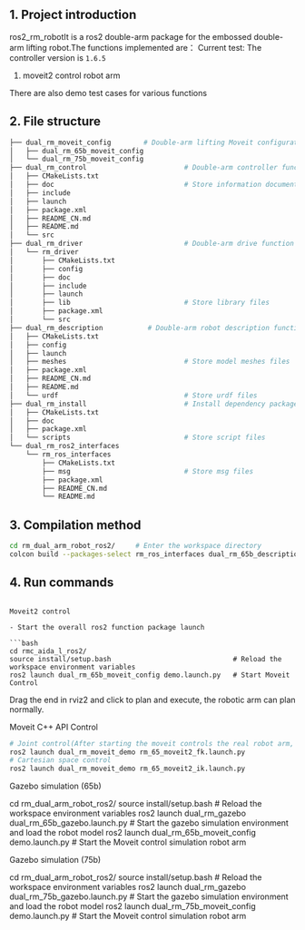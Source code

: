 ## **1. Project introduction**
ros2_rm_robotIt is a ros2 double-arm package for the embossed double-arm lifting robot.The functions implemented are：
Current test: The controller version is `1.6.5`

1. moveit2 control robot arm

There are also demo test cases for various functions

## **2. File structure**
```bash
├── dual_rm_moveit_config        # Double-arm lifting Moveit configuration function pack
│   ├── dual_rm_65b_moveit_config
│   └── dual_rm_75b_moveit_config
├── dual_rm_control                        # Double-arm controller function pack
│   ├── CMakeLists.txt
│   ├── doc                                # Store information documents
│   ├── include
│   ├── launch
│   ├── package.xml
│   ├── README_CN.md
│   ├── README.md
│   └── src
├── dual_rm_driver                         # Double-arm drive function pack
│   └── rm_driver  
│       ├── CMakeLists.txt
│       ├── config
│       ├── doc
│       ├── include
│       ├── launch
│       ├── lib                            # Store library files
│       ├── package.xml
│       └── src
├── dual_rm_description           # Double-arm robot description function pack
│   ├── CMakeLists.txt
│   ├── config
│   ├── launch
│   ├── meshes                             # Store model meshes files
│   ├── package.xml
│   ├── README_CN.md
│   ├── README.md
│   └── urdf                               # Store urdf files
├── dual_rm_install                        # Install dependency package
│   ├── CMakeLists.txt
│   ├── doc
│   ├── package.xml
│   └── scripts                            # Store script files
└── dual_rm_ros2_interfaces
    └── rm_ros_interfaces
        ├── CMakeLists.txt
        ├── msg                            # Store msg files
        ├── package.xml
        ├── README_CN.md
        └── README.md
```

## **3. Compilation method**
```bash
cd rm_dual_arm_robot_ros2/     # Enter the workspace directory
colcon build --packages-select rm_ros_interfaces dual_rm_65b_description dual_rm_75b_description rm_driver dual_rm_control dual_rm_65b_moveit_config dual_rm_75b_moveit_config  
```

## **4. Run commands**

```

Moveit2 control

- Start the overall ros2 function package launch

​```bash
cd rmc_aida_l_ros2/ 
source install/setup.bash                              # Reload the workspace environment variables
ros2 launch dual_rm_65b_moveit_config demo.launch.py   # Start Moveit Control
```

Drag the end in rviz2 and click to plan and execute, the robotic arm can plan normally.

Moveit  C++ API Control

```sh
# Joint control(After starting the moveit controls the real robot arm, start the following program)
ros2 launch dual_rm_moveit_demo rm_65_moveit2_fk.launch.py
# Cartesian space control
ros2 launch dual_rm_moveit_demo rm_65_moveit2_ik.launch.py
```

Gazebo simulation (65b)

cd rm_dual_arm_robot_ros2/ 
source install/setup.bash                                         # Reload the workspace environment variables
ros2 launch dual_rm_gazebo dual_rm_65b_gazebo.launch.py           # Start the gazebo simulation environment and load the robot model
ros2 launch dual_rm_65b_moveit_config demo.launch.py              # Start the Moveit control simulation robot arm


Gazebo simulation (75b)

cd rm_dual_arm_robot_ros2/ 
source install/setup.bash                                         # Reload the workspace environment variables
ros2 launch dual_rm_gazebo dual_rm_75b_gazebo.launch.py           # Start the gazebo simulation environment and load the robot model
ros2 launch dual_rm_75b_moveit_config demo.launch.py              # Start the Moveit control simulation robot arm

